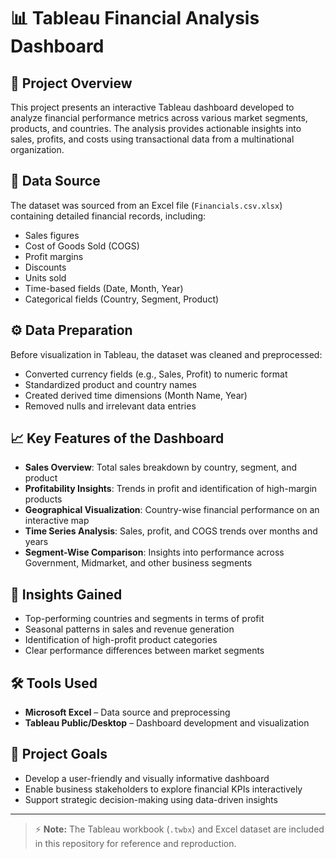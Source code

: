 # 📊 Tableau Financial Analysis Dashboard

## 📝 Project Overview

This project presents an interactive Tableau dashboard developed to analyze financial performance metrics across various market segments, products, and countries. The analysis provides actionable insights into sales, profits, and costs using transactional data from a multinational organization.

## 📁 Data Source

The dataset was sourced from an Excel file (`Financials.csv.xlsx`) containing detailed financial records, including:

- Sales figures
- Cost of Goods Sold (COGS)
- Profit margins
- Discounts
- Units sold
- Time-based fields (Date, Month, Year)
- Categorical fields (Country, Segment, Product)

## ⚙️ Data Preparation

Before visualization in Tableau, the dataset was cleaned and preprocessed:

- Converted currency fields (e.g., Sales, Profit) to numeric format
- Standardized product and country names
- Created derived time dimensions (Month Name, Year)
- Removed nulls and irrelevant data entries

## 📈 Key Features of the Dashboard

- **Sales Overview**: Total sales breakdown by country, segment, and product
- **Profitability Insights**: Trends in profit and identification of high-margin products
- **Geographical Visualization**: Country-wise financial performance on an interactive map
- **Time Series Analysis**: Sales, profit, and COGS trends over months and years
- **Segment-Wise Comparison**: Insights into performance across Government, Midmarket, and other business segments

## 🧠 Insights Gained

- Top-performing countries and segments in terms of profit
- Seasonal patterns in sales and revenue generation
- Identification of high-profit product categories
- Clear performance differences between market segments

## 🛠️ Tools Used

- **Microsoft Excel** – Data source and preprocessing
- **Tableau Public/Desktop** – Dashboard development and visualization

## 📌 Project Goals

- Develop a user-friendly and visually informative dashboard
- Enable business stakeholders to explore financial KPIs interactively
- Support strategic decision-making using data-driven insights

---

> ⚡️ **Note:** The Tableau workbook (`.twbx`) and Excel dataset are included in this repository for reference and reproduction.
